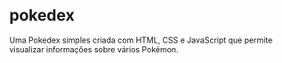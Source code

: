 # pokedex
Uma Pokedex simples criada com HTML, CSS e JavaScript que permite visualizar informações sobre vários Pokémon.
